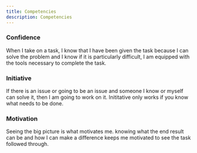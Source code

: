```yaml
---
title: Competencies
description: Competencies
---
```

### Confidence 
When I take on a task, I know that I have been given the task because I can solve the problem and I know if it is particularly difficult, I am equipped with the tools necessary to complete the task. 

### Initiative
If there is an issue or going to be an issue and someone I know or myself can solve it, then I am going to work on it. Inititative only works if you know what needs to be done.

### Motivation
Seeing the big picture is what motivates me. knowing what the end result can be and how I can make a difference keeps me motivated to see the task followed through. 
